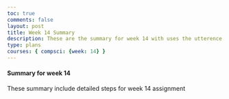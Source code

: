 ```yaml
---
toc: true
comments: false
layout: post
title: Week 14 Summary
description: These are the summary for week 14 with uses the utterence bot
type: plans
courses: { compsci: {week: 14} }
---
```



#### Summary for week 14
These summary include detailed steps for week 14 assignment

<script src="https://utteranc.es/client.js"
    repo="srivaidyas/student2.0"
    issue-term="pathname"
    label="comments"
    theme="github-light"
    crossorigin="anonymous"
    async>
</script>


